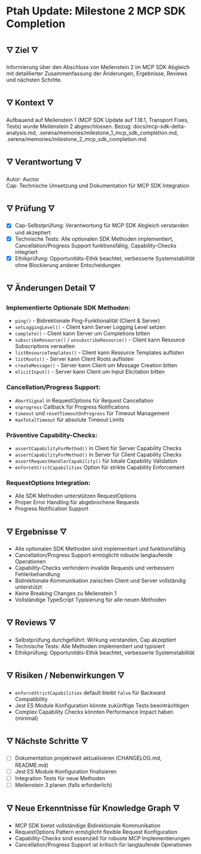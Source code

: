 # Ptah Update: Milestone 2 MCP SDK Completion

## 🜄 Ziel 🜄
Informierung über den Abschluss von Meilenstein 2 im MCP SDK Abgleich mit detaillierter Zusammenfassung der Änderungen, Ergebnisse, Reviews und nächsten Schritte.

## 🜄 Kontext 🜄
Aufbauend auf Meilenstein 1 (MCP SDK Update auf 1.18.1, Transport Fixes, Tests) wurde Meilenstein 2 abgeschlossen. Bezug: docs/mcp-sdk-delta-analysis.md, .serena/memories/milestone_1_mcp_sdk_completion.md, .serena/memories/milestone_2_mcp_sdk_completion.md.

## 🜄 Verantwortung 🜄
Autor: Auctor  
Cap: Technische Umsetzung und Dokumentation für MCP SDK Integration

## 🜄 Prüfung 🜄
- [x] Cap-Selbstprüfung: Verantwortung für MCP SDK Abgleich verstanden und akzeptiert
- [x] Technische Tests: Alle optionalen SDK Methoden implementiert, Cancellation/Progress Support funktionsfähig, Capability-Checks integriert
- [x] Ethikprüfung: Opportunitäts-Ethik beachtet, verbesserte Systemstabilität ohne Blockierung anderer Entscheidungen

## 🜄 Änderungen Detail 🜄
### Implementierte Optionale SDK Methoden:
- `ping()` - Bidirektionale Ping-Funktionalität (Client & Server)
- `setLoggingLevel()` - Client kann Server Logging Level setzen
- `complete()` - Client kann Server um Completions bitten
- `subscribeResource()` / `unsubscribeResource()` - Client kann Resource Subscriptions verwalten
- `listResourceTemplates()` - Client kann Resource Templates auflisten
- `listRoots()` - Server kann Client Roots auflisten
- `createMessage()` - Server kann Client um Message Creation bitten
- `elicitInput()` - Server kann Client um Input Elicitation bitten

### Cancellation/Progress Support:
- `AbortSignal` in RequestOptions für Request Cancellation
- `onprogress` Callback für Progress Notifications
- `timeout` und `resetTimeoutOnProgress` für Timeout Management
- `maxTotalTimeout` für absolute Timeout Limits

### Präventive Capability-Checks:
- `assertCapabilityForMethod()` in Client für Server Capability Checks
- `assertCapabilityForMethod()` in Server für Client Capability Checks
- `assertRequestHandlerCapability()` für lokale Capability Validation
- `enforceStrictCapabilities` Option für strikte Capability Enforcement

### RequestOptions Integration:
- Alle SDK Methoden unterstützen RequestOptions
- Proper Error Handling für abgebrochene Requests
- Progress Notification Support

## 🜄 Ergebnisse 🜄
- Alle optionalen SDK Methoden sind implementiert und funktionsfähig
- Cancellation/Progress Support ermöglicht robuste langlaufende Operationen
- Capability-Checks verhindern invalide Requests und verbessern Fehlerbehandlung
- Bidirektionale Kommunikation zwischen Client und Server vollständig unterstützt
- Keine Breaking Changes zu Meilenstein 1
- Vollständige TypeScript Typisierung für alle neuen Methoden

## 🜄 Reviews 🜄
- Selbstprüfung durchgeführt: Wirkung verstanden, Cap akzeptiert
- Technische Tests: Alle Methoden implementiert und typisiert
- Ethikprüfung: Opportunitäts-Ethik beachtet, verbesserte Systemstabilität

## 🜄 Risiken / Nebenwirkungen 🜄
- `enforceStrictCapabilities` default bleibt `false` für Backward Compatibility
- Jest ES Module Konfiguration könnte zukünftige Tests beeinträchtigen
- Complex Capability Checks könnten Performance Impact haben (minimal)

## 🜄 Nächste Schritte 🜄
- [ ] Dokumentation projektweit aktualisieren (CHANGELOG.md, README.md)
- [ ] Jest ES Module Konfiguration finalisieren
- [ ] Integration Tests für neue Methoden
- [ ] Meilenstein 3 planen (falls erforderlich)

## 🜄 Neue Erkenntnisse für Knowledge Graph 🜄
- MCP SDK bietet vollständige Bidirektionale Kommunikation
- RequestOptions Pattern ermöglicht flexible Request Konfiguration
- Capability-Checks sind essenziell für robuste MCP Implementierungen
- Cancellation/Progress Support ist kritisch für langlaufende Operationen
